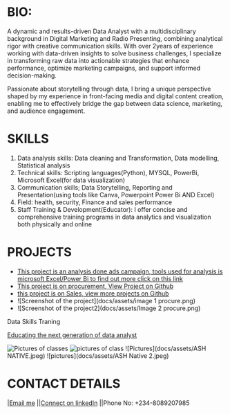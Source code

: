# BIO:
A dynamic and results-driven Data Analyst with a multidisciplinary background in Digital Marketing and Radio Presenting, combining analytical rigor with creative communication skills. With over 2years of experience working with data-driven insights to solve business challenges, I specialize in transforming raw data into actionable strategies that enhance performance, optimize marketing campaigns, and support informed decision-making.

Passionate about storytelling through data, I bring a unique perspective shaped by my experience in front-facing media and digital content creation, enabling me to effectively bridge the gap between data science, marketing, and audience engagement.

 
# SKILLS
1. Data analysis skills: Data cleaning and Transformation, Data modelling, Statistical analysis 
2. Technical skills: Scripting languages(Python), MYSQL, PowerBi, Microsoft Excel(for data visualization)
3. Communication skills; Data Storytelling, Reporting and Presentation(using tools like Canva, Powerpoint Power Bi AND Excel)
4. ‌Field: health, security, Finance and sales performance
5. Staff Training & Development(Educator): I offer concise and comprehensive training programs in data analytics and visualization both physically and online
   
# PROJECTS
* [This project is an analysis done ads campaign, tools used for analysis is microsoft Excel/Power Bi to find out more click on this link](https://github.com/FIYINT/SALES-PERFORMANCE)
* [This project is on procurement, View Project on Github](https://github.com/FIYINT/PROCUREMENT_ANALYSIS)
* [this project is on Sales, view more projects on Github](https://github.com/FIYINT/SALES-PERFORMANCE)
* ![Screenshot of the project](docs/assets/image 1 procure.png)
* ![Screenshot of the project2](docs/assets/Image 2 procure.png)



Data Skills Traning

[Educating the next generation of data analyst](https://drive.google.com/drive/folders/118ysSHEGshXiSBb8GO2qSOW6_gv4ODR7)

![Pictures of classes](docs/assets/IMG-20250227-WA0031.jpg)
![pictures of class](docs/assets/IMG-20250227-WA0033.jpg)
![Pictures](docs/assets/ASH NATIVE.jpeg)
![pictures](docs/assets/ASH Native 2.jpeg)
  

# CONTACT DETAILS
|[Email me](mailto:fiyinfadayini@gmail.com)
||[Connect on linkedIn](https://www.linkedin.com/in/titus-fadayini-1b75a2176/)
||Phone No: +234-8089207985
